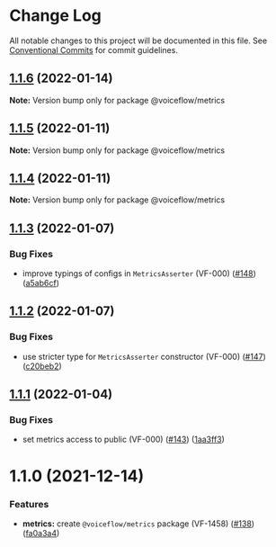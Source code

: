 # Change Log

All notable changes to this project will be documented in this file.
See [Conventional Commits](https://conventionalcommits.org) for commit guidelines.

## [1.1.6](https://github.com/voiceflow/libs/compare/@voiceflow/metrics@1.1.5...@voiceflow/metrics@1.1.6) (2022-01-14)

**Note:** Version bump only for package @voiceflow/metrics





## [1.1.5](https://github.com/voiceflow/libs/compare/@voiceflow/metrics@1.1.4...@voiceflow/metrics@1.1.5) (2022-01-11)

**Note:** Version bump only for package @voiceflow/metrics





## [1.1.4](https://github.com/voiceflow/libs/compare/@voiceflow/metrics@1.1.3...@voiceflow/metrics@1.1.4) (2022-01-11)

**Note:** Version bump only for package @voiceflow/metrics





## [1.1.3](https://github.com/voiceflow/libs/compare/@voiceflow/metrics@1.1.2...@voiceflow/metrics@1.1.3) (2022-01-07)


### Bug Fixes

* improve typings of configs in `MetricsAsserter` (VF-000) ([#148](https://github.com/voiceflow/libs/issues/148)) ([a5ab6cf](https://github.com/voiceflow/libs/commit/a5ab6cfb02f75be7683e1e1bbaeadffe14bd828a))





## [1.1.2](https://github.com/voiceflow/libs/compare/@voiceflow/metrics@1.1.1...@voiceflow/metrics@1.1.2) (2022-01-07)


### Bug Fixes

* use stricter type for `MetricsAsserter` constructor (VF-000) ([#147](https://github.com/voiceflow/libs/issues/147)) ([c20beb2](https://github.com/voiceflow/libs/commit/c20beb247b2799469fc4c22ebb9c5e3b40381929))





## [1.1.1](https://github.com/voiceflow/libs/compare/@voiceflow/metrics@1.1.0...@voiceflow/metrics@1.1.1) (2022-01-04)


### Bug Fixes

* set metrics access to public (VF-000) ([#143](https://github.com/voiceflow/libs/issues/143)) ([1aa3ff3](https://github.com/voiceflow/libs/commit/1aa3ff371137ce14efcff9998b9ecf416623dbc5))





# 1.1.0 (2021-12-14)


### Features

* **metrics:** create `@voiceflow/metrics` package (VF-1458) ([#138](https://github.com/voiceflow/libs/issues/138)) ([fa0a3a4](https://github.com/voiceflow/libs/commit/fa0a3a4fd671ce5cc17b5f7b39662e3a797a6289))

